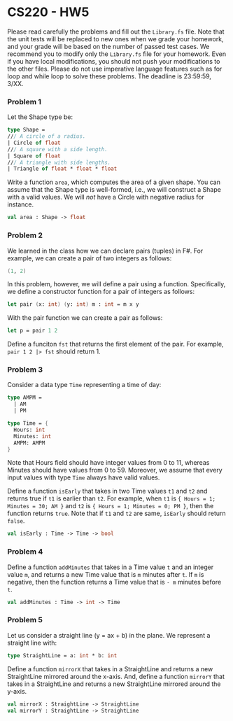 # CS220 - HW5

Please read carefully the problems and fill out the `Library.fs` file. Note that
the unit tests will be replaced to new ones when we grade your homework, and
your grade will be based on the number of passed test cases. We recommend you to
modify only the `Library.fs` file for your homework. Even if you have local
modifications, you should not push your modifications to the other files. Please
do not use imperative language features such as for loop and while loop to solve
these problems. The deadline is 23:59:59, 3/XX.

### Problem 1

Let the Shape type be:
```fsharp
type Shape =
/// A circle of a radius.
| Circle of float
/// A square with a side length.
| Square of float
/// A triangle with side lengths.
| Triangle of float * float * float
```

Write a function `area`, which computes the area of a given shape. You can
assume that the Shape type is well-formed, i.e., we will construct a Shape with
a valid values. We will *not* have a Circle with negative radius for instance.

```fsharp
val area : Shape -> float
```

### Problem 2

We learned in the class how we can declare pairs (tuples) in F#. For example, we
can create a pair of two integers as follows:
```fsharp
(1, 2)
```
In this problem, however, we will define a pair using a function. Specifically,
we define a constructor function for a pair of integers as follows:
```fsharp
let pair (x: int) (y: int) m : int = m x y
```
With the pair function we can create a pair as follows:
```fsharp
let p = pair 1 2
```
Define a funciton `fst` that returns the first element of the pair. For example,
`pair 1 2 |> fst` should return 1.

### Problem 3

Consider a data type `Time` representing a time of day:
```fsharp
type AMPM =
  | AM
  | PM

type Time = {
  Hours: int
  Minutes: int
  AMPM: AMPM
}
```
Note that Hours field should have integer values from 0 to 11, whereas Minutes
should have values from 0 to 59. Moreover, we assume that every input values
with type `Time` always have valid values.

Define a function `isEarly` that takes in two Time values `t1` and `t2` and
returns true if `t1` is earlier than `t2`. For example, when `t1` is `{ Hours =
1; Minutes = 30; AM }` and `t2` is `{ Hours = 1; Minutes = 0; PM }`, then the
function returns `true`. Note that if `t1` and `t2` are same, `isEarly` should
return `false`.

```fsharp
val isEarly : Time -> Time -> bool
```

### Problem 4

Define a function `addMinutes` that takes in a Time value `t` and an integer
value `m`, and returns a new Time value that is `m` minutes after `t`. If `m` is
negative, then the function returns a Time value that is `- m` minutes before
`t`.

```fsharp
val addMinutes : Time -> int -> Time
```

### Problem 5

Let us consider a straight line (y = ax + b) in the plane. We represent a
straight line with:
```fsharp
type StraightLine = a: int * b: int
```
Define a function `mirrorX` that takes in a StraightLine and returns a new
StraightLine mirrored around the x-axis. And, define a function `mirrorY` that
takes in a StraightLine and returns a new StraightLine mirrored around the
y-axis.

```fsharp
val mirrorX : StraightLine -> StraightLine
val mirrorY : StraightLine -> StraightLine
```

